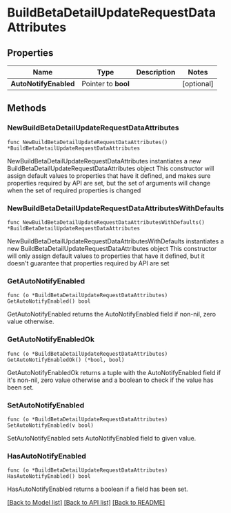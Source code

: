 # BuildBetaDetailUpdateRequestDataAttributes

## Properties

Name | Type | Description | Notes
------------ | ------------- | ------------- | -------------
**AutoNotifyEnabled** | Pointer to **bool** |  | [optional] 

## Methods

### NewBuildBetaDetailUpdateRequestDataAttributes

`func NewBuildBetaDetailUpdateRequestDataAttributes() *BuildBetaDetailUpdateRequestDataAttributes`

NewBuildBetaDetailUpdateRequestDataAttributes instantiates a new BuildBetaDetailUpdateRequestDataAttributes object
This constructor will assign default values to properties that have it defined,
and makes sure properties required by API are set, but the set of arguments
will change when the set of required properties is changed

### NewBuildBetaDetailUpdateRequestDataAttributesWithDefaults

`func NewBuildBetaDetailUpdateRequestDataAttributesWithDefaults() *BuildBetaDetailUpdateRequestDataAttributes`

NewBuildBetaDetailUpdateRequestDataAttributesWithDefaults instantiates a new BuildBetaDetailUpdateRequestDataAttributes object
This constructor will only assign default values to properties that have it defined,
but it doesn't guarantee that properties required by API are set

### GetAutoNotifyEnabled

`func (o *BuildBetaDetailUpdateRequestDataAttributes) GetAutoNotifyEnabled() bool`

GetAutoNotifyEnabled returns the AutoNotifyEnabled field if non-nil, zero value otherwise.

### GetAutoNotifyEnabledOk

`func (o *BuildBetaDetailUpdateRequestDataAttributes) GetAutoNotifyEnabledOk() (*bool, bool)`

GetAutoNotifyEnabledOk returns a tuple with the AutoNotifyEnabled field if it's non-nil, zero value otherwise
and a boolean to check if the value has been set.

### SetAutoNotifyEnabled

`func (o *BuildBetaDetailUpdateRequestDataAttributes) SetAutoNotifyEnabled(v bool)`

SetAutoNotifyEnabled sets AutoNotifyEnabled field to given value.

### HasAutoNotifyEnabled

`func (o *BuildBetaDetailUpdateRequestDataAttributes) HasAutoNotifyEnabled() bool`

HasAutoNotifyEnabled returns a boolean if a field has been set.


[[Back to Model list]](../README.md#documentation-for-models) [[Back to API list]](../README.md#documentation-for-api-endpoints) [[Back to README]](../README.md)


